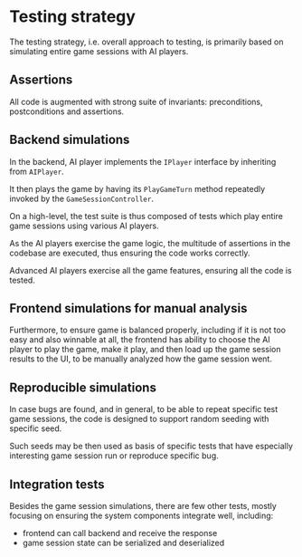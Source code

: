 # Testing strategy

The testing strategy, i.e. overall approach to testing, is primarily based on
simulating entire game sessions with AI players.

## Assertions

All code is augmented with strong suite of invariants: preconditions, postconditions and assertions.

## Backend simulations

In the backend, AI player implements the `IPlayer` interface by inheriting from `AIPlayer`.

It then plays the game by having its `PlayGameTurn` method repeatedly invoked by the `GameSessionController`.

On a high-level, the test suite is thus composed of tests which play entire game sessions using various AI players.

As the AI players exercise the game logic, the multitude of assertions in the codebase are executed, thus ensuring
the code works correctly.

Advanced AI players exercise all the game features, ensuring all the code is tested.

## Frontend simulations for manual analysis

Furthermore, to ensure game is balanced properly, including if it is not too easy and also winnable at all,
the frontend has ability to choose the AI player to play the game, make it play, and then load up the game
session results to the UI, to be manually analyzed how the game session went.

## Reproducible simulations

In case bugs are found, and in general, to be able to repeat specific test game sessions,
the code is designed to support random seeding with specific seed.

Such seeds may be then used as basis of specific tests that have especially interesting game session run or
reproduce specific bug.

## Integration tests

Besides the game session simulations, there are few other tests, mostly focusing on ensuring
the system components integrate well, including:

- frontend can call backend and receive the response
- game session state can be serialized and deserialized
